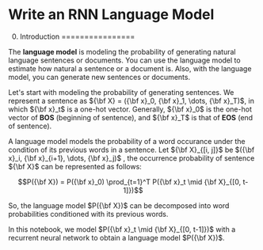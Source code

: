 # Write an RNN Language Model

0. Introduction
================

The **language model** is modeling the probability of generating natural language sentences or documents. You can use the language model to estimate how natural a sentence or a document is. Also, with the language model, you can generate new sentences or documents.

Let's start with modeling the probability of generating sentences. We represent a sentence as ${\bf X} = ({\bf x}_0, {\bf x}_1, \dots, {\bf x}_T)$, in which ${\bf x}_t$ is a one-hot vector. Generally, ${\bf x}_0$ is the one-hot vector of **BOS** (beginning of sentence), and ${\bf x}_T$ is that of **EOS** (end of sentence).

A language model models the probability of a word occurance under the condition of its previous words in a sentence. Let ${\bf X}_{[i, j]}$ be $({\bf x}_i, {\bf x}_{i+1}, \dots, {\bf x}_j)$ , the occurrence probability of sentence ${\bf X}$ can be represented as follows:

$$P({\bf X}) = P({\bf x}_0) \prod_{t=1}^T P({\bf x}_t \mid {\bf X}_{[0, t-1]})$$

So, the language model $P({\bf X})$ can be decomposed into word probabilities conditioned with its previous words.

In this notebook, we model $P({\bf x}_t \mid {\bf X}_{[0, t-1]})$ with a recurrent neural network to obtain a language model $P({\bf X})$.
